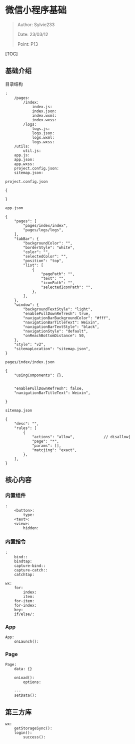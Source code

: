 # 微信小程序基础

> Author: Sylvie233
>
> Date: 23/03/12
>
> Point: P13

[TOC]

## 基础介绍



目录结构

```
:
	/pages:
		/index:
			index.js:
			index.json:
			index.wxml:
			index.wxss:
		/logs:
			logs.js:
			logs.json:
			logs.wxml:
			logs.wxss:
	/utils:
		util.js:
	app.js:
	app.json:
	app.wxss:
	project.config.json:
	sitemap.json:
```



`project.config.json`

```
{
	
}
```



`app.json`

```
{
	"pages": [
		"pages/index/index",
		"pages/logs/logs",
	],
	"tabBar": {
		"backgroundColor": "",
		"borderStyle": "white",
		"color": "",
		"selectedColor": "",
		"position": "top",
		"list": [
			{
				"pagePath": "",
				"text": "",
				"iconPath": "",
				"selectedIconPath": "",
			},
		],
	},
	"window": {
		"backgroundTextStyle": "light",
		"enablePullDownRefresh": true,
		"navigationBarBackgroundColor": "#fff",
		"navigationBarTitleText": Weixin",
		"navigationBarTextStyle": "black",
		"navigationStyle": "default",
		"onReachBottomDistance": 50,
	},
	"style": "v2",
	"sitemapLocation": "sitemap.json",
}
```



`pages/index/index.json`

```
{
	"usingComponents": {},
	
	
	"enablePullDownRefresh": false,
	"navigationBarTitleText": Weixin",
	
}
```



`sitemap.json`

```
{
	"desc": "",
	"rules": [
		{
			"actions": "allow",				// disallow|
			"page": "*",
			"params": [],
			"matcjing": "exact",
		},
	],
}
```







## 核心内容





### 内置组件

```
:
	<button>:
		type:
	<text>:
	<view>:
		hidden:
```



### 内置指令

```
:
	bind::
	bindtap:
	capture-bind::
	capture-catch::
	catchtap:
	
wx:
	for:
		index:
		item:
	for-item:
	for-index:
	key:
	if/else/:
```



### App

```
App:
	onLaunch():
```



### Page

```
Page:
	data: {}
	
	onLoad():
		options:
		
	---
	setData():
```









## 第三方库

```
wx:
	getStorageSync():
	login():
		success():
```































